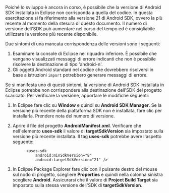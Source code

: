 Poiché lo sviluppo è ancora in corso, è possibile che la versione di Android SDK installata in Eclipse non corrisponda a quella del codice. In questa esercitazione si fa riferimento alla versione 21 di Android SDK, ovvero la più recente al momento della stesura di questo documento. Il numero di versione dell'SDK può aumentare nel corso del tempo ed è consigliabile utilizzare la versione più recente disponibile.

Due sintomi di una mancata corrispondenza delle versioni sono i seguenti:

1. Esaminare la console di Eclipse nel riquadro inferiore. È possibile che vengano visualizzati messaggi di errore indicanti che non è possibile risolvere la destinazione di tipo 'android-n'.
2. Gli oggetti Android standard nel codice che dovrebbero risolversi in base a istruzioni `import` potrebbero generare messaggi di errore.

Se si manifesta uno di questi sintomi, la versione di Android SDK installata in Eclipse potrebbe non corrispondere alla destinazione dell'SDK del progetto scaricato. Per verificare la versione, apportare le modifiche seguenti:

1. In Eclipse fare clic su **Window** e quindi su **Android SDK Manager**. Se la versione più recente della piattaforma SDK non è installata, fare clic per installarla. Prendere nota del numero di versione.
2. Aprire il file del progetto **AndroidManifest.xml**. Verificare che nell'elemento **uses-sdk** il valore di **targetSdkVersion** sia impostato sulla versione più recente installata. Il tag **uses-sdk** potrebbe avere l'aspetto seguente:
   
             <uses-sdk
                 android:minSdkVersion="8"
                 android:targetSdkVersion="21" />
3. In Eclipse Package Explorer fare clic con il pulsante destro del mouse sul nodo di progetto, scegliere **Properties** e quindi nella colonna sinistra scegliere **Android**. Assicurarsi che il valore di **Project Build Target** sia impostato sulla stessa versione dell'SDK di **targetSdkVersion**.

<!---HONumber=August15_HO6-->